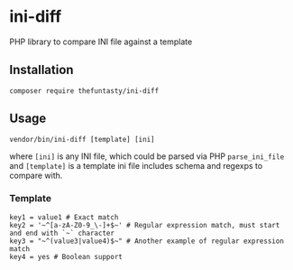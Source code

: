 # ini-diff
PHP library to compare INI file against a template

## Installation

```
composer require thefuntasty/ini-diff
```

## Usage

```
vendor/bin/ini-diff [template] [ini]
```

where `[ini]` is any INI file, which could be parsed via PHP `parse_ini_file` and `[template]` is a template ini file includes schema and regexps to compare with.

### Template
```
key1 = value1 # Exact match
key2 = '~^[a-zA-Z0-9_\-]+$~' # Regular expression match, must start and end with `~` character 
key3 = "~^(value3|value4)$~" # Another example of regular expression match
key4 = yes # Boolean support 
```
